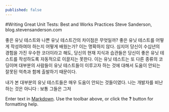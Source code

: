 ```yaml
---
published: false
---
```


#Writing Great Unit Tests: Best and Works Practices
Steve Sanderson, blog.stevensanderson.com

좋은 유닛 테스트와 나쁜 유닛 테스트간의 차이점은 무엇일까? 좋은 유닛 테스트를 어떻게 작성하여야 하는지 어떻게 배웠는가? 이는 명확하지 않다. 심지어 당신이 수십년의 경험을 가진 우수한 코더이라고 해도, 당신의 현재 지식과 습관들은 당신이 좋은 유닛 테스트를 작성하도록 자동적으로 이끌지는 못한다. 이는 유닛 테스트는 또 다른 종류의 코딩이며 대부분의 사람들이 유닛 테스트들이 이루고자 하는 것에 대해서 도움이 안되는 잘못된 억측과 함께 출발하기 때문이다.

내가 본 대부분의 유닛 테스트들은 매우 도움이 안되는 것들이였다. 나는 개발자를 비난하는 것은 아니다 : 보통 그들은 그저 

Enter text in [Markdown](http://daringfireball.net/projects/markdown/). Use the toolbar above, or click the **?** button for formatting help.
